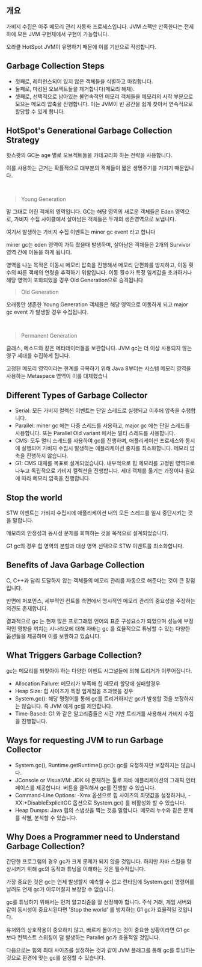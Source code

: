 ## 개요
가비지 수집은 아주 메모리 관리 자동화 프로세스입니다. JVM 스펙만 만족한다는 전제하에 모든 JVM 구현체에서 구현이 가능합니다.

오라클 HotSpot JVM이 유명하기 때문에 이를 기반으로 작성합니다.

## Garbage Collection Steps
- 첫째로, 레퍼런스되어 있지 않은 객체들을 식별하고 마킹합니다.
- 둘째로, 마킹된 오브젝트들을 제거합니다(메모리 해제).
- 셋째로, 선택적으로 남아있는 불연속적인 메모리 객체들을 메모리의 시작 부분으로 모으는 메모리 압축을 진행합니다. 이는 JVM이 빈 공간을 쉽게 찾아서 연속적으로 할당할 수 있게 합니다.

## HotSpot's Generational Garbage Collection Strategy
핫스팟의 GC는 age 별로 오브젝트들을 카테고리화 하는 전략을 사용합니다. 

이를 사용하는 근거는 확률적으로 대부분의 객체들이 짧은 생명주기를 가지기 때문입니다.

<br>

> Young Generation

말 그대로 어린 객체의 영역입니다. GC는 해당 영역의 새로운 객체들은 Eden 영역으로, 가비지 수집 사이클에서 살아남은 객체들은 두개의 생존영역으로 보냅니다.

여기서 발생하는 가비지 수집 이벤트는 miner gc event 라고 합니다

miner gc는 eden 영역이 가득 찼을때 발생하며, 살아남은 객체들은 2개의 Survivor 영역 간에 이동을 하게 됩니다. 

영역을 나눈 목적은 이동시 메모리 압축을 진행해서 메모리 단편화를 방지하고, 이동 횟수의 따른 객체의 연령을 추적하기 위함입니다. 이동 횟수가 특정 임계값을 초과하거나 해당 영역이 포화되었을 경우 Old Generation으로 승격됩니다
<br>

> Old Generation

오래동안 생존한 Young Generation 객체들은 해당 영역으로 이동하게 되고 major gc event 가 발생할 경우 수집됩니다.

<br>

> Permanent Generation

클래스, 메소드와 같은 메타데이터들을 보관합니다. JVM gc는 더 이상 사용되지 않는 영구 세대를 수집하게 됩니다.

고정된 메모리 영역이라는 한계를 극복하기 위해 Java 8부터는 시스템 메모리 영역을 사용하는 Metaspace 영역이 이를 대체했습니 

## Different Types of Garbage Collector
- Serial: 모든 가비지 컬렉션 이벤트는 단일 스레드로 실행되고 이후에 압축을 수행합니다.
- Parallel: miner gc 에는 다중 스레드를 사용하고, major gc 에는 단일 스레드를 사용합니다. 또는 Parallel Old variant 에서는 멀티 스레드를 사용합니다.
- CMS: 모두 멀티 스레드를 사용하여 gc를 진행하며, 애플리케이션 프로세스와 동시에 실행되어 가비지 수집시 발생하는 애플리케이션 중지를 최소화합니다. 메모리 압축을 진행하지 않습니다.
- G1: CMS 대체를 목표로 설계되었습니다. 내부적으로 힙 메모리를 고정된 영역으로 나누고 독립적으로 가비지 컬렉션을 진행합니다. 세대 객체를 옮기는 과정이나 필요에 따라 메모리 압축을 진행합니다.

## Stop the world
STW 이벤트는 가비지 수집시에 애플리케이션 내의 모든 스레드를 일시 중단시키는 것을 말합니다.

메모리의 안정성과 동시성 문제를 회피하는 것을 목적으로 설계되었습니다.

G1 gc의 경우 힙 영역의 분할과 대상 영역 선택으로 STW 이벤트를 최소화합니다.

## Benefits of Java Garbage Collection

C, C++과 달리 도달하지 않는 객체들의 메모리 관리를 자동으로 해준다는 것이 큰 장점입니다.

반면에 퍼포먼스, 세부적인 컨트롤 측면에서 명시적인 메모리 관리의 중요성을 주장하는 의견도 존재합니다.

결과적으로 gc 는 현재 많은 프로그래밍 언어의 표준 구성요소가 되었으며 성능에 부정적인 영향을 끼치는 시나리오에 대해 자바는 gc 를 효율적으로 튜닝할 수 있는 다양한 옵션들을 제공하며 이를 보완하고 있습니다.

## What Triggers Garbage Collection?

gc는 메모리를 되찾아야 하는 다양한 이벤트 시그널들에 의해 트리거가 이루어집니다.

- Allocation Failure: 메모리가 부족해 힙 메모리 할당에 실패할경우
- Heap Size: 힙 사이즈가 특정 임계점을 초과했을 경우 
- System.gc(): 해당 명령어를 통해 gc를 트리거하지만 gc가 발생할 것을 보장하지는 않습니다. 즉 JVM 에게 gc를 제안합니다.
- Time-Based: G1 와 같은 알고리즘들은 시간 기반 트리거를 사용해서 가비지 수집을 진행합니다.

## Ways for requesting JVM to run Garbage Collector
- System.gc(), Runtime.getRuntime().gc(): gc를 요청하지만 보장하지는 않습니다.
- JConsole or VisualVM: JDK 에 존재하는 툴로 자바 애플리케이션의 그래픽 인터페이스를 제공합니다. 버튼을 클릭해서 gc를 진행할 수 있습니다.
- Command-Line Options: -Xmx 옵션으로 힙 사이즈의 최댓값을 설정하거나, -XX:+DisableExplicitGC 옵션으로 System.gc() 를 비활성화 할 수 있습니다.
- Heap Dumps: Java 힙의 스냅샷을 찍는 것을 말합니다. 메모리 누수와 같은 문제를 식별, 분석할 수 있습니다. 

## Why Does a Programmer need to Understand Garbage Collection?

간단한 프로그램의 경우 gc가 크게 문제가 되지 않을 것입니다. 하지만 자바 스킬을 향상시키기 위해 gc의 동작과 튜닝을 이해하는 것은 필수적입니다.

가장 중요한 것은 gc는 언제 발생할지 예측할 수 없고 런타임에 System.gc() 명령어를 날려도 언제 gc가 이루어질지 보장할 수 없습니다.

gc를 튜닝하기 위해서는 먼저 알고리즘을 잘 선정해야 합니다. 주식 거래, 게임 서버와 같이 동시성이 중요시된다면 'Stop the world' 를 방지하는 G1 gc가 효율적일 것입니다.

유저와의 상호작용이 중요하지 않고, 빠르게 돌아가는 것이 중요한 상황이라면 G1 gc 보다 컨텍스트 스위칭이 덜 발생하는 Parallel gc가 효율적일 것입니다.

다음으로는 힙의 최대 사이즈를 설정하는 것과 같이  JVM 플래그를 통해 gc를 튜닝하는 것으로 환경에 맞는 gc를 설정할 수 있습니다.
